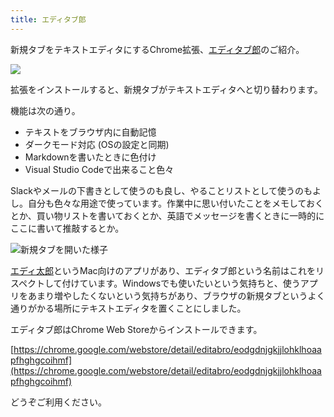 ```yaml
---
title: エディタブ郎
---
```

新規タブをテキストエディタにするChrome拡張、[エディタブ郎](https://chrome.google.com/webstore/detail/editabro/eodgdnjgkjjlohklhoaapfhghgcoihmf)のご紹介。

![](https://lh3.googleusercontent.com/docs/ADP-6oFkAYOhO-iOi2gPgAHptKwY73DNLBNNNA6ssG3xXNqI6__yMqgQl8FWAI63rOPGGDAH0nnyALlqtEwxcdLmZpMMqb57g90BqGk0QvWBC2vsdAUbV-wwmX7zEjvkraUKk_mlmtpZmf1Enb4rp7v0i4Uk93QV2_iJsGwwbp1QP9mtV1badC3-MT3mug_iayZflMmFSmb5p7SrlNilL8XVUgHtJcaNkxHNx0Fx4hkCppjDiZKW_zbZUoxrXXk-Ra3rMa4EtxkFZ502ARadgbgOpjYQSFn9YF3t8R06FG8Y231ePSvprcrpSg70YGljydE_ZunKcuqBsa37wtF8i-TrHiPWTprruhO38vLvDuwD6t6FH2QxrSWeUFb7z_lU8IQymXywiHaRcwSQijbti7Y87jtMn9_0eNIaCQP2JoYkhgluN5LWEAsRRHQqUUlUD4C6I6fT_eP4dSTj2C-pWYYDP-I5WyJWHkSsRUNUZ1lWyLXzBz7SSd-L_UU_tdiXTsx_pR7INMDybh9VAKppBzMqUgq0ivzha4XVCtVBtQYBC9SjpMhznjZwvo5_oQSWSB3YxDqDtOWQYDfvx-8RQUOmDmd6jFlEwTrekvoDv4qV5YXhT5I8HaNOS9T2RbjCmbcPmAYRFjVx8MSNo_INcmnj_rmBVkeBz_BU28-9wMb7JuvaEQE_7QX4oYcMg2uCTbTyScBJel52Pgorppk86XgJ_kE-5_lKZH3jux7hfl3jBOCZiF2TlLZWdw8Mcwcuu4mN-OKl3zM3ACx9Fika-L_lkahQsH9Wmc1yO_dGkqXQDJhudDYTwKUrNfEJEKo5zbhj3JspKMFB1-LHSKirsf2CB4jLEe4Xyme6loJ7AACj8lhrOR1s_XhseAy55mTBAyTigDuexmYLL_XVp6z21q3wnMG9xYdQDNa0A51yGYudgjyE0cwSsl2u7fLAuRRWHTG2WMYMPtFHxKftnXdQRtbhP6mP8JOxYjZFkpynWGgMcexgDQmCuCAdl5ktnSt3la5Ew-NoFRB6SQ25AbDfjd7VtxSFLCcP_MNrtif3XN-klyjvVmCMxD6YcRf9lmT0ebpe48QRpx2Mhxcxdsz62geKCrSn3JMlwlFwe7-NMSRO48o1arhy__PzOEbRhuWRqCMjf-AtPkgOEdb9I0k0eR1RSnd-wqspunL4Q6WiOk5O1PhwMqn5k8PTnRhSCprZ5qKPEKQwMstzi-JMjyB9ZlxWwpUwyXmtkda9jit0z_3Iklkq_eQZzA)

拡張をインストールすると、新規タブがテキストエディタへと切り替わります。

機能は次の通り。

*   テキストをブラウザ内に自動記憶
*   ダークモード対応 (OSの設定と同期)
*   Markdownを書いたときに色付け
*   Visual Studio Codeで出来ること色々

Slackやメールの下書きとして使うのも良し、やることリストとして使うのもよし。自分も色々な用途で使っています。作業中に思い付いたことをメモしておくとか、買い物リストを書いておくとか、英語でメッセージを書くときに一時的にここに書いて推敲するとか。

![](https://lh3.googleusercontent.com/docs/ADP-6oEee9Vg4wVtlktmYIOiAQ0OKXaTfEv9H5coSIvImMXP8tYJmYdeP2lB-MGmudw_OkDj7anlVsIupbxaaxEI4s5Ylin_bOvzreKPinJvVSbGJEdAxnonfBoYMaTRwuJtUJbsX0B4tFZEPOp9J6KbHpElUcKf4OgzW65zscsYBJHMCA20KYqE9zrRP0ylfDUP0U_UFeCPJvmJKkKdeoRCvJAmnc7leTw4TMxitBiIuQFjmE4PL59iAZ8Urlnx4qYVoqo7lJRMgFSdBtEMyYIbgqNTedrgkXMrYSos2Ur8kamg9Kd0UxRaSbnXDJuN_aUunIywCdMcK4RAB9Ce8zgtthbB9eJvoyz2E8ai40PvADnm6ljbuYuGXB7eJj4VBfBR43IVsLflQULJFaEx4jo7_P7aVy-gKWknRKO1pYNFN_uvy64bV4F_e1w1GZQLCsxZ6B7eLN5RAnuiESc9ufbQZHm0aTRsYqjYJrAKnqs6CIE5vwV-vUFOITUOYqRzSdqdfqLuWJoApq9rNOMVmPSAAvyUHWL_xjy8UCepuorij_to48OUOJHhhX8Hu1oxDhl4H8WsqCnueYl4YoPjbHQK6DWH-80wVVoRsVdm1sx8OgwwIb47QATP4cv5vNrYuVFDm7RAaOkVX84Le0_Jo6sDKOKTR0NrifbuJ2AaRB7bv6Lotpwj_gSG9Sr57Fa7vicdcuKU5JebBXDup8nIhqEowW08foayF6m3LAwRlh9dAN3M1BcY1Ne5HhKrqD6Gwg_LUKvNVH5Mto0rlqnPJ8N35vTDaI0N7ocW5flzV7nwAqPRTdQ4pOhs45rF8TQhqC7NlYcKOu1pDntlPej07G8uV7LU7Lpf8DGRbq-FLjkT2fGG3kpVlTSUuaN37MXrBy2eqpBNNc0ZBqnzd1VYO1P3zCdEzhsrx2TmA1evogsASFRXWO5cPHpqVC8nQjyonbT8gwlVT0IGvzy5PRHVMwKPnZWYdjxMSIUP2123ZSmwqq8tUO1h6W_zPdD2e0CtpR02PQLc9HmTxTr9wxaAsS0yvyyDSGqNAgRLj7w4PPRT5svBEUR8BvysG3eH6b6AkYOCv3wT4bfmStOv9590BXjailc9lK0NPe5OtVMkrwWLaWISrnPoFMIXt8HpFRta4LHTmICaWkcktPgjXbx-2KatuRb-Vdp6Z20TTxj2dhwtBVx_sLb7dPrCLqvSZ15piDhEAB1c1djkm4mCYHhqstLJGk6Hev2YCMltzUWOcBXgFXaAo5mKnQ "新規タブを開いた様子")

[エディ太郎](https://editaro.com/)というMac向けのアプリがあり、エディタブ郎という名前はこれをリスペクトして付けています。Windowsでも使いたいという気持ちと、使うアプリをあまり増やしたくないという気持ちがあり、ブラウザの新規タブというよく通りがかる場所にテキストエディタを置くことにしました。

エディタブ郎はChrome Web Storeからインストールできます。

[https://chrome.google.com/webstore/detail/editabro/eodgdnjgkjjlohklhoaapfhghgcoihmf](https://chrome.google.com/webstore/detail/editabro/eodgdnjgkjjlohklhoaapfhghgcoihmf)

どうぞご利用ください。
